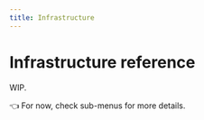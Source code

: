 ```yaml
---
title: Infrastructure
---
```


# Infrastructure reference

WIP.

👈 For now, check sub-menus for more details.
